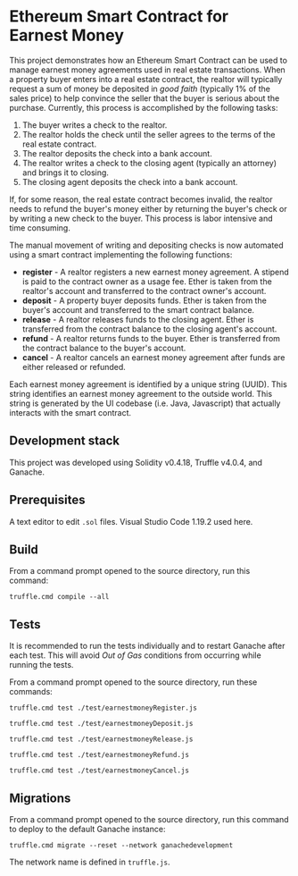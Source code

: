 # Ethereum Smart Contract for Earnest Money 

This project demonstrates how an Ethereum Smart Contract can be used to manage earnest money agreements used in real estate transactions.
When a property buyer enters into a real estate contract, the realtor will typically request a sum of money be deposited in _good faith_ (typically 1% of the sales price) to help convince the seller that the buyer is serious about the purchase. Currently, this process is accomplished by the following tasks:
1. The buyer writes a check to the realtor.
2. The realtor holds the check until the seller agrees to the terms of the real estate contract.
3. The realtor deposits the check into a bank account.
4. The realtor writes a check to the closing agent (typically an attorney) and brings it to closing.
5. The closing agent deposits the check into a bank account.

If, for some reason, the real estate contract becomes invalid, the realtor needs to refund the buyer's money either by returning the buyer's check or by writing a new check to the buyer. This process is labor intensive and time consuming.

The manual movement of writing and depositing checks is now automated using a smart contract implementing the following functions:
- **register** -  A realtor registers a new earnest money agreement. A stipend is paid to the contract owner as a usage fee. Ether is taken from the realtor's account and transferred to the contract owner's account.
- **deposit** - A property buyer deposits funds. Ether is taken from the buyer's account and transferred to the smart contract balance.
- **release** - A realtor releases funds to the closing agent. Ether is transferred from the contract balance to the closing agent's account.
- **refund** - A realtor returns funds to the buyer. Ether is transferred from the contract balance to the buyer's account.
- **cancel** - A realtor cancels an earnest money agreement after funds are either released or refunded.

Each earnest money agreement is identified by a unique string (UUID). This string identifies an earnest money agreement to the outside world. This string is generated by the UI codebase (i.e. Java, Javascript) that actually interacts with the smart contract.

## Development stack

This project was developed using Solidity v0.4.18, Truffle v4.0.4, and Ganache.

## Prerequisites

A text editor to edit `.sol` files. Visual Studio Code 1.19.2 used here.

## Build
From a command prompt opened to the source directory, run this command:

`truffle.cmd compile --all` 

## Tests
It is recommended to run the tests individually and to restart Ganache after each test.  This will avoid _Out of Gas_ conditions from occurring while running the tests.

From a command prompt opened to the source directory, run these commands:

`truffle.cmd test ./test/earnestmoneyRegister.js`

`truffle.cmd test ./test/earnestmoneyDeposit.js`

`truffle.cmd test ./test/earnestmoneyRelease.js`

`truffle.cmd test ./test/earnestmoneyRefund.js`

`truffle.cmd test ./test/earnestmoneyCancel.js`

## Migrations
From a command prompt opened to the source directory, run this command to deploy to the default Ganache instance:

`truffle.cmd migrate --reset --network ganachedevelopment`

The network name is defined in `truffle.js`.